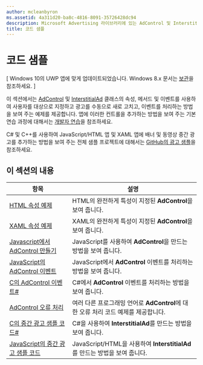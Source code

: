 ```yaml
---
author: mcleanbyron
ms.assetid: 4a311d20-ba8c-4816-8091-35726428dc94
description: Microsoft Advertising 라이브러리에 있는 AdControl 및 InterstitialAd 클래스의 속성, 메서드 및 이벤트를 사용하는 방법을 보여 주는 추가 예제를 가져오세요.
title: 코드 샘플
---
```


# 코드 샘플


\[ Windows 10의 UWP 앱에 맞게 업데이트되었습니다. Windows 8.x 문서는 [보관](http://go.microsoft.com/fwlink/p/?linkid=619132)을 참조하세요. \]

이 섹션에서는 [AdControl](https://msdn.microsoft.com/library/windows/apps/microsoft.advertising.winrt.ui.adcontrol.aspx) 및 [InterstitialAd](https://msdn.microsoft.com/library/windows/apps/microsoft.advertising.winrt.ui.interstitialad.aspx) 클래스의 속성, 메서드 및 이벤트를 사용하여 사용자를 대상으로 지정하고 광고를 수동으로 새로 고치고, 이벤트를 처리하는 방법을 보여 주는 예제를 제공합니다. 앱에 이러한 컨트롤을 추가하는 방법을 보여 주는 기본 연습 과정에 대해서는 [개발자 연습](developer-walkthroughs.md)을 참조하세요.

C# 및 C++를 사용하여 JavaScript/HTML 앱 및 XAML 앱에 배너 및 동영상 중간 광고를 추가하는 방법을 보여 주는 전체 샘플 프로젝트에 대해서는 [GitHub의 광고 샘플](http://aka.ms/githubads)을 참조하세요.

## 이 섹션의 내용

|  항목    | 설명 |               
|----------|-------|
| [HTML 속성 예제](html-properties-example.md)     | HTML의 완전하게 특성이 지정된 **AdControl**을 보여 줍니다.        |
| [XAML 속성 예제](xaml-properties-example.md)     | XAML의 완전하게 특성이 지정된 **AdControl**을 보여 줍니다.        |
| [Javascript에서 AdControl 만들기](create-an-adcontrol-in-javascript.md)     | JavaScript를 사용하여 **AdControl**을 만드는 방법을 보여 줍니다.        |
| [JavaScript의 AdControl 이벤트](adcontrol-events-in-javascript.md)     | JavaScript에서 **AdControl** 이벤트를 처리하는 방법을 보여 줍니다.       |
| [C의 AdControl 이벤트#](adcontrol-events-in-c.md)     | C#에서 **AdControl** 이벤트를 처리하는 방법을 보여 줍니다.       |
| [AdControl 오류 처리](adcontrol-error-handling.md)     | 여러 다른 프로그래밍 언어로 **AdControl**에 대한 오류 처리 코드 예제를 제공합니다.        |
| [C의 중간 광고 샘플 코드#](interstitial-ad-sample-code-in-c.md)   | C#을 사용하여 <strong>InterstitialAd</strong>를 만드는 방법을 보여 줍니다.        |
| [JavaScript의 중간 광고 샘플 코드](interstitial-ad-sample-code-in-javascript.md)       | JavaScript/HTML을 사용하여 <strong>InterstitialAd</strong>를 만드는 방법을 보여 줍니다.        |



 

 

 


<!--HONumber=May16_HO2-->


